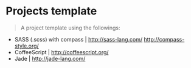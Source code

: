 # Projects template

> A project template using the followings:
- SASS (.scss) with compass | http://sass-lang.com/ http://compass-style.org/
- CoffeeScript | http://coffeescript.org/
- Jade | http://jade-lang.com/